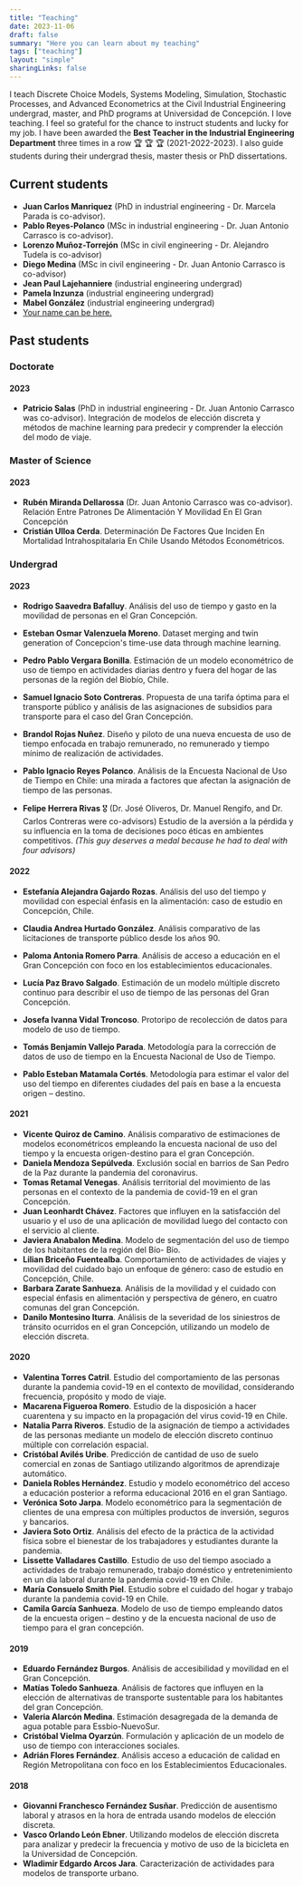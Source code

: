 ```yaml
---
title: "Teaching"
date: 2023-11-06
draft: false
summary: "Here you can learn about my teaching"
tags: ["teaching"]
layout: "simple"
sharingLinks: false
---
```



 I teach Discrete Choice Models, Systems Modeling, Simulation, Stochastic Processes, and Advanced Econometrics at the Civil Industrial Engineering undergrad, master, and PhD programs at Universidad de Concepción. I love teaching. I feel so grateful for the chance to instruct students and lucky for my job. I have been awarded the **Best Teacher in the Industrial Engineering Department** three times in a row :trophy: :trophy: :trophy: (2021-2022-2023). I also guide students during their undergrad thesis, master thesis or PhD dissertations.

## Current students

- **Juan Carlos Manriquez** (PhD in industrial engineering - Dr. Marcela Parada is co-advisor). 
- **Pablo Reyes-Polanco** (MSc in industrial engineering - Dr. Juan Antonio Carrasco is co-advisor). 
- **Lorenzo Muñoz-Torrejón** (MSc in civil engineering  - Dr. Alejandro Tudela is co-advisor)
- **Diego Medina** (MSc in civil engineering - Dr. Juan Antonio Carrasco is co-advisor)
- **Jean Paul Lajehanniere** (industrial engineering undergrad)
- **Pamela Inzunza** (industrial engineering undergrad)
- **Mabel González** (industrial engineering undergrad)
- [Your name can be here.](mailto:sastroza@udec.cl)


## Past students

### Doctorate

#### 2023

- **Patricio Salas** (PhD in industrial engineering - Dr. Juan Antonio Carrasco was co-advisor). Integración de modelos de elección discreta y métodos de machine learning para predecir y comprender la elección del modo de viaje.

### Master of Science

#### 2023

- **Rubén Miranda Dellarossa** (Dr. Juan Antonio Carrasco was co-advisor). Relación Entre Patrones De Alimentación Y Movilidad En El Gran Concepción 
- **Cristián Ulloa Cerda**. Determinación De Factores Que Inciden En Mortalidad Intrahospitalaria En Chile Usando Métodos Econométricos.

### Undergrad

#### 2023

- **Rodrigo Saavedra Bafalluy**. Análisis del uso de tiempo y gasto en la movilidad de personas en el Gran Concepción.

- **Esteban Osmar Valenzuela Moreno**. Dataset merging and twin generation of Concepcion's time-use data through machine learning.

- **Pedro Pablo Vergara Bonilla**. Estimación de un modelo econométrico de uso de tiempo en actividades diarias dentro y fuera del hogar de las personas de la región del Biobío, Chile.

- **Samuel Ignacio Soto Contreras**. Propuesta de una tarifa óptima para el transporte público y análisis de las asignaciones de subsidios para transporte para el caso del Gran Concepción.

- **Brandol Rojas Nuñez**. Diseño y piloto de una nueva encuesta de uso de tiempo enfocada en trabajo remunerado, no remunerado y tiempo mínimo de realización de actividades.

- **Pablo Ignacio Reyes Polanco**. Análisis de la Encuesta Nacional de Uso de Tiempo en Chile: una mirada a factores que afectan la asignación de tiempo de las personas.

- **Felipe Herrera Rivas** :medal_military: (Dr. José Oliveros, Dr. Manuel Rengifo, and Dr. Carlos Contreras were co-advisors) Estudio de la aversión a la pérdida y su influencia en la toma de decisiones poco éticas en ambientes competitivos.  *(This guy deserves a medal because he had to deal with four advisors)*

#### 2022

- **Estefanía Alejandra Gajardo Rozas**. Análisis del uso del tiempo y movilidad con especial énfasis en la alimentación: caso de estudio en Concepción, Chile.

- **Claudia Andrea Hurtado González**. Análisis comparativo de las licitaciones de transporte público desde los años 90.

- **Paloma Antonia Romero Parra**.  Análisis de acceso a educación en el Gran Concepción con foco en los establecimientos educacionales.

- **Lucía Paz Bravo Salgado**.  Estimación de un modelo múltiple discreto continuo para describir el uso de tiempo de las personas del Gran Concepción.

- **Josefa Ivanna Vidal Troncoso**. Protoripo de recolección de datos para modelo de uso de tiempo.

- **Tomás Benjamín Vallejo Parada**. Metodología para la corrección de datos de uso de tiempo en la Encuesta Nacional de Uso de Tiempo.

- **Pablo Esteban Matamala Cortés**. Metodología para estimar el valor del uso del tiempo en diferentes ciudades del país en base a la encuesta origen – destino.

#### 2021

- **Vicente Quiroz de Camino**. Análisis comparativo de estimaciones de modelos econométricos empleando la encuesta nacional de uso del tiempo y la encuesta origen-destino para el gran Concepción.
- **Daniela Mendoza Sepúlveda**. Exclusión social en barrios de San Pedro de la Paz durante la pandemia del coronavirus.
- **Tomas Retamal Venegas**. Análisis territorial del movimiento de las personas en el contexto de la pandemia de covid-19 en el gran Concepción.
- **Juan Leonhardt Chávez**. Factores que influyen en la satisfacción del usuario y el uso de una aplicación de movilidad luego del contacto con el servicio al cliente.
- **Javiera Anabalon Medina**. Modelo de segmentación del uso de tiempo de los habitantes de la región del Bío- Bío.
- **Lilian Briceño Fuentealba**. Comportamiento de actividades de viajes y movilidad del cuidado bajo un enfoque de género: caso de estudio en Concepción, Chile.
- **Barbara Zarate Sanhueza**. Análisis de la movilidad y el cuidado con especial énfasis en alimentación y perspectiva de género, en cuatro comunas del gran Concepción.
- **Danilo Montesino Iturra**.  Análisis de la severidad de los siniestros de tránsito ocurridos en el gran Concepción, utilizando un modelo de elección discreta.

#### 2020

- **Valentina Torres  Catril**. Estudio del comportamiento de las personas durante la pandemia covid-19 en el contexto de movilidad, considerando frecuencia, propósito y modo de viaje.
- **Macarena  Figueroa Romero**.  Estudio de la disposición a hacer cuarentena y su impacto en la propagación del virus covid-19 en Chile.
- **Natalia Parra Riveros**. Estudio de la asignación de tiempo a actividades de las personas mediante un modelo de elección discreto continuo múltiple con correlación espacial.
- **Cristóbal Avilés  Uribe**.  Predicción de cantidad de uso de suelo comercial en zonas de Santiago utilizando algoritmos de aprendizaje automático.
- **Daniela Robles Hernández**. Estudio y modelo econométrico del acceso a educación posterior a reforma educacional 2016 en el gran Santiago.
- **Verónica Soto Jarpa**. Modelo econométrico para la segmentación de clientes de una empresa con múltiples productos de inversión, seguros y bancarios.
- **Javiera Soto Ortiz**. Análisis del efecto de la práctica de la actividad física sobre el bienestar de los trabajadores y estudiantes durante la pandemia.
- **Lissette Valladares Castillo**. Estudio de uso del tiempo asociado a actividades de trabajo remunerado, trabajo doméstico y entretenimiento en un día laboral durante la pandemia covid-19 en Chile.
- **María Consuelo Smith Piel**. Estudio sobre el cuidado del hogar y trabajo durante la pandemia covid-19 en Chile.
- **Camila García Sanhueza**. Modelo de uso de tiempo empleando datos de la encuesta origen – destino y de la encuesta nacional de uso de tiempo para el gran concepción.

#### 2019

- **Eduardo Fernández Burgos**. Análisis de accesibilidad y movilidad en el Gran Concepción.
- **Matías Toledo Sanhueza**. Análisis de factores que influyen en la elección de alternativas de transporte sustentable para los habitantes del gran Concepción.
- **Valeria  Alarcón Medina**. Estimación desagregada de la demanda de agua potable para Essbio-NuevoSur.
- **Cristóbal Vielma  Oyarzún**. Formulación y aplicación de un modelo de uso de tiempo con interacciones sociales.
- **Adrián Flores Fernández**. Análisis acceso a educación de calidad en Región Metropolitana con foco en los Establecimientos Educacionales.

#### 2018

- **Giovanni Franchesco Fernández Susñar**. Predicción de ausentismo laboral y atrasos en la hora de entrada usando modelos de elección discreta.
- **Vasco Orlando León  Ebner**. Utilizando modelos de elección discreta para analizar y predecir la frecuencia y motivo de uso de la bicicleta en la Universidad de Concepción.
- **Wladimir Edgardo Arcos Jara**. Caracterización de actividades para modelos de transporte urbano.
